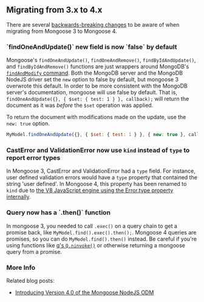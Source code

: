 ## Migrating from 3.x to 4.x

There are several [backwards-breaking changes](https://github.com/Automattic/mongoose/wiki/4.0-Release-Notes) to be aware of when migrating from Mongoose 3 to Mongoose 4.

<h3 id="findandmodify-new">`findOneAndUpdate()` new field is now `false` by default</h3>

Mongoose's `findOneAndUpdate()`, `findOneAndRemove()`,
`findByIdAndUpdate()`, and `findByIdAndRemove()` functions are just
wrappers around MongoDB's
[`findAndModify` command](http://docs.mongodb.org/manual/reference/method/db.collection.findAndModify/).
Both the MongoDB server and the MongoDB NodeJS driver set the `new` option
to false by default, but mongoose 3 overwrote this default. In order to be
more consistent with the MongoDB server's documentation, mongoose will
use false by default. That is,
`findOneAndUpdate({}, { $set: { test: 1 } }, callback);` will return the
document as it was *before* the `$set` operation was applied.

To return the document with modifications made on the update, use the `new: true` option.

```javascript
MyModel.findOneAndUpdate({}, { $set: { test: 1 } }, { new: true }, callback);
```

### CastError and ValidationError now use `kind` instead of `type` to report error types

In Mongoose 3, CastError and ValidationError had a `type` field. For instance, user defined validation errors would have a `type` property that contained the string 'user defined'. In Mongoose 4, this property has been renamed to `kind` due to [the V8 JavaScript engine using the Error.type property internally](https://code.google.com/p/v8/issues/detail?id=2397).

<h3 id="promises">Query now has a `.then()` function</h3>

In mongoose 3, you needed to call `.exec()` on a query chain to get a
promise back, like `MyModel.find().exec().then();`. Mongoose 4 queries are
promises, so you can do `MyModel.find().then()` instead. Be careful if
you're using functions like
[q's `Q.ninvoke()`](https://github.com/kriskowal/q#adapting-node) or
otherwise returning a mongoose query from a promise.

<h3 id="moreinfo">More Info</h3>

Related blog posts:

- [Introducing Version 4.0 of the Mongoose NodeJS ODM](http://www.mongodb.com/blog/post/introducing-version-40-mongoose-nodejs-odm)
